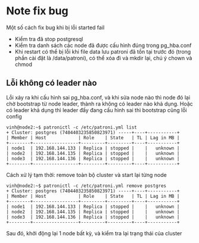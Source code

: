 # Note fix bug

Một số cách fix bug khi bị lỗi started fail

- Kiểm tra đã stop postgresql
- Kiểm tra danh sách các node đã được cấu hình đúng trong pg_hba.conf
- Khi restart có thể bị lỗi khi file data lưu patroni đã tồn tại trước đó (trong phần cài đặt là /data/patroni), có thể xóa đi và mkdir lại, chú ý chown và chmod

## Lỗi không có leader nào 

Lỗi xảy ra khi cấu hình sai pg_hba.conf, và khi sửa node nào thì node đó lại chờ bootstrap từ node leader, thành ra không có leader nào khả dụng. Hoặc có leader khả dụng thì leader đấy đang cấu hình sai thì bootstrap cũng lỗi config

```
vinh@node2:~$ patronictl -c /etc/patroni.yml list
+ Cluster: postgres (7404403235850823971) -----+----+-----------+
| Member | Host            | Role    | State   | TL | Lag in MB |
+--------+-----------------+---------+---------+----+-----------+
| node1  | 192.168.144.133 | Replica | stopped |    |   unknown |
| node2  | 192.168.144.135 | Replica | stopped |    |   unknown |
| node3  | 192.168.144.136 | Replica | stopped |    |   unknown |
+--------+-----------------+---------+---------+----+-----------+
```


Cách xử lý tạm thời: remove toàn bộ cluster và start lại từng node

```
vinh@node2:~$ patronictl -c /etc/patroni.yml remove postgres
+ Cluster: postgres (7404403235850823971) -----+----+-----------+
| Member | Host            | Role    | State   | TL | Lag in MB |
+--------+-----------------+---------+---------+----+-----------+
| node1  | 192.168.144.133 | Replica | stopped |    |   unknown |
| node2  | 192.168.144.135 | Replica | stopped |    |   unknown |
| node3  | 192.168.144.136 | Replica | stopped |    |   unknown |
+--------+-----------------+---------+---------+----+-----------+
```

Sau đó, khởi động lại 1 node bất kỳ, và kiểm tra lại trạng thái của cluster
